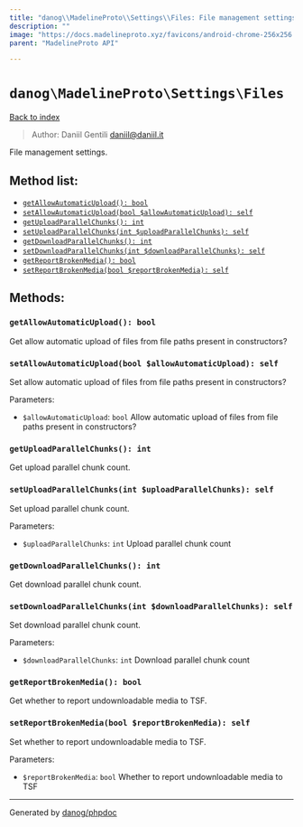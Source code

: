 ```yaml
---
title: "danog\\MadelineProto\\Settings\\Files: File management settings."
description: ""
image: "https://docs.madelineproto.xyz/favicons/android-chrome-256x256.png"
parent: "MadelineProto API"

---
```

# `danog\MadelineProto\Settings\Files`
[Back to index](../../../index.html)

> Author: Daniil Gentili <daniil@daniil.it>  
  

File management settings.  




## Method list:
* [`getAllowAutomaticUpload(): bool`](#getallowautomaticupload-bool)
* [`setAllowAutomaticUpload(bool $allowAutomaticUpload): self`](#setallowautomaticupload-bool-allowautomaticupload-self)
* [`getUploadParallelChunks(): int`](#getuploadparallelchunks-int)
* [`setUploadParallelChunks(int $uploadParallelChunks): self`](#setuploadparallelchunks-int-uploadparallelchunks-self)
* [`getDownloadParallelChunks(): int`](#getdownloadparallelchunks-int)
* [`setDownloadParallelChunks(int $downloadParallelChunks): self`](#setdownloadparallelchunks-int-downloadparallelchunks-self)
* [`getReportBrokenMedia(): bool`](#getreportbrokenmedia-bool)
* [`setReportBrokenMedia(bool $reportBrokenMedia): self`](#setreportbrokenmedia-bool-reportbrokenmedia-self)

## Methods:
### `getAllowAutomaticUpload(): bool`

Get allow automatic upload of files from file paths present in constructors?



### `setAllowAutomaticUpload(bool $allowAutomaticUpload): self`

Set allow automatic upload of files from file paths present in constructors?


Parameters:

* `$allowAutomaticUpload`: `bool` Allow automatic upload of files from file paths present in constructors?  



### `getUploadParallelChunks(): int`

Get upload parallel chunk count.



### `setUploadParallelChunks(int $uploadParallelChunks): self`

Set upload parallel chunk count.


Parameters:

* `$uploadParallelChunks`: `int` Upload parallel chunk count  



### `getDownloadParallelChunks(): int`

Get download parallel chunk count.



### `setDownloadParallelChunks(int $downloadParallelChunks): self`

Set download parallel chunk count.


Parameters:

* `$downloadParallelChunks`: `int` Download parallel chunk count  



### `getReportBrokenMedia(): bool`

Get whether to report undownloadable media to TSF.



### `setReportBrokenMedia(bool $reportBrokenMedia): self`

Set whether to report undownloadable media to TSF.


Parameters:

* `$reportBrokenMedia`: `bool` Whether to report undownloadable media to TSF  



---
Generated by [danog/phpdoc](https://phpdoc.daniil.it)
